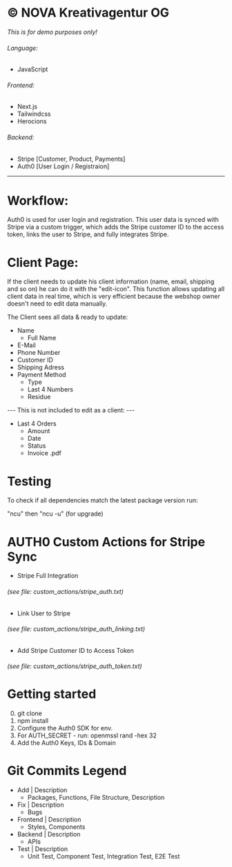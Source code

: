 # © NOVA Kreativagentur OG

_This is for demo purposes only!_

###### Language:

- JavaScript

###### Frontend:

- Next.js
- Tailwindcss
- Herocions

###### Backend:

- Stripe [Customer, Product, Payments]
- Auth0 [User Login / Registraion]

---

# Workflow:

Auth0 is used for user login and registration. This user data is synced with Stripe via a custom trigger, which adds the Stripe customer ID to the access token, links the user to Stripe, and fully integrates Stripe.

# Client Page:

If the client needs to update his client information (name, email, shipping and so on) he can do it with the "edit-icon". This function allows updating all client data in real time, which is very efficient because the webshop owner doesn't need to edit data manually.

The Client sees all data & ready to update:

- Name
  - Full Name
- E-Mail
- Phone Number
- Customer ID
- Shipping Adress
- Payment Method
  - Type
  - Last 4 Numbers
  - Residue

--- This is not included to edit as a client: ---

- Last 4 Orders
  - Amount
  - Date
  - Status
  - Invoice .pdf

# Testing

To check if all dependencies match the latest package version run:

"ncu" then "ncu -u" (for upgrade)

# AUTH0 Custom Actions for Stripe Sync

- Stripe Full Integration

###### (see file: custom_actions/stripe_auth.txt)

- Link User to Stripe

###### (see file: custom_actions/stripe_auth_linking.txt)

- Add Stripe Customer ID to Access Token

###### (see file: custom_actions/stripe_auth_token.txt)

# Getting started

0. git clone
1. npm install
2. Configure the Auth0 SDK for env.
3. For AUTH_SECRET - run: openmssl rand -hex 32
4. Add the Auth0 Keys, IDs & Domain

# Git Commits Legend

- Add | Description
  - Packages, Functions, File Structure, Description
- Fix | Description
  - Bugs
- Frontend | Description
  - Styles, Components
- Backend | Description
  - APIs
- Test | Description
  - Unit Test, Component Test, Integration Test, E2E Test
